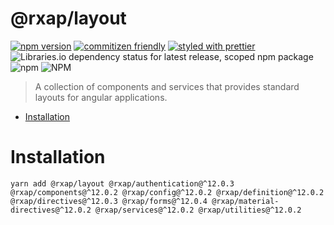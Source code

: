 @rxap/layout
======

[![npm version](https://img.shields.io/npm/v/@rxap/layout?style=flat-square)](https://www.npmjs.com/package/@rxap/layout)
[![commitizen friendly](https://img.shields.io/badge/commitizen-friendly-brightgreen.svg?style=flat-square)](https://commitizen.github.io/cz-cli/)
[![styled with prettier](https://img.shields.io/badge/styled_with-prettier-ff69b4.svg?style=flat-square)](https://github.com/prettier/prettier)
![Libraries.io dependency status for latest release, scoped npm package](https://img.shields.io/librariesio/release/npm/@rxap/layout)
![npm](https://img.shields.io/npm/dm/@rxap/layout)
![NPM](https://img.shields.io/npm/l/@rxap/layout)

> A collection of components and services that provides standard layouts for angular applications.

- [Installation](#installation)

# Installation

```
yarn add @rxap/layout @rxap/authentication@^12.0.3 @rxap/components@^12.0.2 @rxap/config@^12.0.2 @rxap/definition@^12.0.2 @rxap/directives@^12.0.3 @rxap/forms@^12.0.4 @rxap/material-directives@^12.0.2 @rxap/services@^12.0.2 @rxap/utilities@^12.0.2
```

